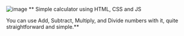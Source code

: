 ![image](https://user-images.githubusercontent.com/114025283/236806199-3d65f37c-7dad-4091-a308-7d301f04aa65.png)
**
Simple calculator using HTML, CSS and JS

You can use Add, Subtract, Multiply, and Divide numbers with it, quite straightforward and simple.**